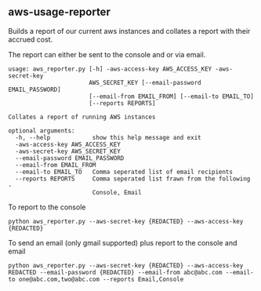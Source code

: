 aws-usage-reporter
------------------

Builds a report of our current aws instances and collates a report with their accrued cost.

The report can either be sent to the console and or via email.


```
usage: aws_reporter.py [-h] -aws-access-key AWS_ACCESS_KEY -aws-secret-key
                       AWS_SECRET_KEY [--email-password EMAIL_PASSWORD]
                       [--email-from EMAIL_FROM] [--email-to EMAIL_TO]
                       [--reports REPORTS]

Collates a report of running AWS instances

optional arguments:
  -h, --help            show this help message and exit
  -aws-access-key AWS_ACCESS_KEY
  -aws-secret-key AWS_SECRET_KEY
  --email-password EMAIL_PASSWORD
  --email-from EMAIL_FROM
  --email-to EMAIL_TO   Comma seperated list of email recipients
  --reports REPORTS     Comma seperated list frawn from the following -
                        Console, Email
```


To report to the console

```
python aws_reporter.py --aws-secret-key {REDACTED} --aws-access-key {REDACTED}
```

To send an email (only gmail supported) plus report to the console and email

```
python aws_reporter.py --aws-secret-key {REDACTED} --aws-access-key REDACTED --email-password {REDACTED} --email-from abc@abc.com --email-to one@abc.com,two@abc.com --reports Email,Console
```
